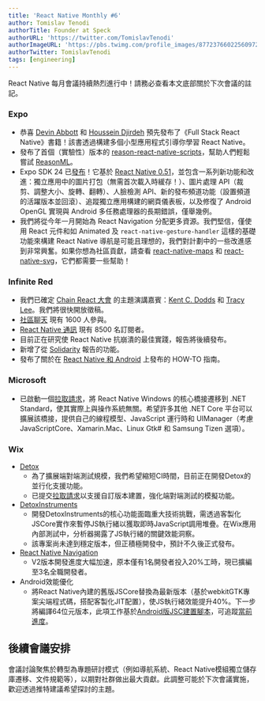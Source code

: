 ```yaml
---
title: 'React Native Monthly #6'
author: Tomislav Tenodi
authorTitle: Founder at Speck
authorURL: 'https://twitter.com/TomislavTenodi'
authorImageURL: 'https://pbs.twimg.com/profile_images/877237660225609729/bKFDwfAq.jpg'
authorTwitter: TomislavTenodi
tags: [engineering]
---
```


React Native 每月會議持續熱烈進行中！請務必查看本文底部關於下次會議的註記。

### Expo

- 恭喜 [Devin Abbott](https://github.com/dabbott) 和 [Houssein Djirdeh](https://twitter.com/hdjirdeh) 預先發布了《Full Stack React Native》書籍！該書透過構建多個小型應用程式引導你學習 React Native。
- 發布了首個（實驗性）版本的 [reason-react-native-scripts](https://github.com/react-community/reason-react-native-scripts)，幫助人們輕鬆嘗試 [ReasonML](https://reasonml.github.io/)。
- Expo SDK 24 已[發布](https://blog.expo.io/expo-sdk-v24-0-0-is-now-available-bfcac3b50d51)！它基於 [React Native 0.51](https://github.com/facebook/react-native/releases/tag/v0.51.0)，並包含一系列新功能和改進：獨立應用中的圖片打包（無需首次載入時緩存！）、圖片處理 API（裁剪、調整大小、旋轉、翻轉）、人臉檢測 API、新的發布頻道功能（設置頻道的活躍版本並回滾）、追蹤獨立應用構建的網頁儀表板，以及修復了 Android OpenGL 實現與 Android 多任務處理器的長期錯誤，僅舉幾例。
- 我們將從今年一月開始為 React Navigation 分配更多資源。我們堅信，僅使用 React 元件和如 Animated 及 `react-native-gesture-handler` 這樣的基礎功能來構建 React Native 導航是可能且理想的，我們對計劃中的一些改進感到非常興奮。如果你想為社區貢獻，請查看 [react-native-maps](https://github.com/react-community/react-native-maps) 和 [react-native-svg](https://github.com/react-native-community/react-native-svg)，它們都需要一些幫助！

### Infinite Red

- 我們已確定 [Chain React 大會](https://infinite.red/ChainReactConf) 的主題演講嘉賓：[Kent C. Dodds](https://twitter.com/kentcdodds) 和 [Tracy Lee](https://twitter.com/ladyleet)。我們將很快開放徵稿。
- [社區聊天](https://community.infinite.red/) 現有 1600 人參與。
- [React Native 通訊](https://reactnative.cc/) 現有 8500 名訂閱者。
- 目前正在研究使 React Native 抗崩潰的最佳實踐，報告將後續發布。
- 新增了從 [Solidarity](https://shift.infinite.red/effortless-environment-reports-d129d53eb405) 報告的功能。
- 發布了關於在 [React Native 和 Android](https://shift.infinite.red/simple-react-native-android-releases-319dc5e29605) 上發布的 HOW-TO 指南。

### Microsoft

- 已啟動一個[拉取請求](https://github.com/Microsoft/react-native-windows/pull/1419)，將 React Native Windows 的核心橋接遷移到 .NET Standard，使其實際上與操作系統無關。希望許多其他 .NET Core 平台可以擴展該橋接，提供自己的線程模型、JavaScript 運行時和 UIManager（考慮 JavaScriptCore、Xamarin.Mac、Linux Gtk# 和 Samsung Tizen 選項）。

### Wix

- [Detox](https://github.com/wix/detox)
  - 為了擴展端對端測試規模，我們希望縮短CI時間，目前正在開發Detox的並行化支援功能。
  - 已提交[拉取請求](https://github.com/facebook/react-native/pull/16948)以支援自訂版本建置，強化端對端測試的模擬功能。
- [DetoxInstruments](https://github.com/wix/DetoxInstruments)
  - 開發DetoxInstruments的核心功能面臨重大技術挑戰，需透過客製化JSCore實作來暫停JS執行緒以獲取即時JavaScript調用堆疊。在Wix應用內部測試中，分析器揭露了JS執行緒的關鍵效能洞察。
  - 該專案尚未達到穩定版本，但正積極開發中，預計不久後正式發布。
- [React Native Navigation](https://github.com/wix/react-native-navigation)
  - V2版本開發進度大幅加速，原本僅有1名開發者投入20%工時，現已擴編至3名全職開發者。
- Android效能優化
  - 將React Native內建的舊版JSCore替換為最新版本（基於webkitGTK專案尖端程式碼，搭配客製化JIT配置），使JS執行緒效能提升40%。下一步將編譯64位元版本，此項工作基於[Android版JSC建置腳本](https://github.com/SoftwareMansion/jsc-android-buildscripts)，可追蹤[當前進度](https://github.com/DanielZlotin/jsc-android-buildscripts/tree/tip)。

## 後續會議安排

會議討論聚焦於轉型為專題研討模式（例如導航系統、React Native模組獨立儲存庫遷移、文件規範等），以期對社群做出最大貢獻。此調整可能於下次會議實施，歡迎透過推特建議希望探討的主題。